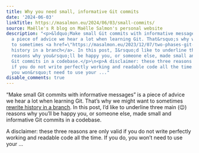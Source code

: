 ```yaml
---
title: Why you need small, informative Git commits
date: '2024-06-03'
linkTitle: https://masalmon.eu/2024/06/03/small-commits/
source: Maëlle's R blog on Maëlle Salmon's personal website
description: "<p>&ldquo;Make small Git commits with informative messages&rdquo; is
  a piece of advice we hear a lot when learning Git. That&rsquo;s why we might want
  to sometimes <a href=\"https://masalmon.eu/2023/12/07/two-phases-git-branches/\">rewrite
  history in a branch</a>. In this post, I&rsquo;d like to underline three main (\U0001F609)
  reasons why you&rsquo;ll be happy you, or someone else, made small and informative
  Git commits in a codebase.</p>\n<p>A disclaimer: these three reasons are only valid
  if you do not write perfectly working and readable code all the time. If you do,
  you won&rsquo;t need to use your ..."
disable_comments: true
---
```

<p>&ldquo;Make small Git commits with informative messages&rdquo; is a piece of advice we hear a lot when learning Git. That&rsquo;s why we might want to sometimes <a href="https://masalmon.eu/2023/12/07/two-phases-git-branches/">rewrite history in a branch</a>. In this post, I&rsquo;d like to underline three main (😉) reasons why you&rsquo;ll be happy you, or someone else, made small and informative Git commits in a codebase.</p>
<p>A disclaimer: these three reasons are only valid if you do not write perfectly working and readable code all the time. If you do, you won&rsquo;t need to use your ...